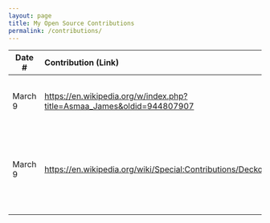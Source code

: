 ```yaml
---
layout: page
title: My Open Source Contributions
permalink: /contributions/
---
```


<!--
Type of the contribution should be "Wikipedia edit", "OpenStreet Map feature", "Documentation", "Course website", "Blog",
"Browse Add-on", etc.

The description should include a brief summary of what you did.

Replace the first row with your own contribution.

-->





| Date #       | Contribution (Link)  | Type  | Description |
|---|:---|:---|:---|
| March 9   | https://en.wikipedia.org/w/index.php?title=Asmaa_James&oldid=944807907   | Wikipedia edit    |   I added a few links and fixed small grammar mistakes    |
| March 9   | https://en.wikipedia.org/wiki/Special:Contributions/Deckofcarse  |  Wikipedia edit  |   I fixed a few typographical errors, spaces between brackets, misspellings, etc.  |
|     |     |     |      |
